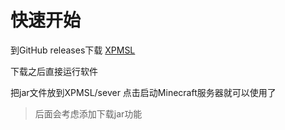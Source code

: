 # 快速开始
到GitHub releases下载
[XPMSL](https://github.com/ymh0000123/XPMSL/releases)

下载之后直接运行软件

把jar文件放到XPMSL/sever 点击启动Minecraft服务器就可以使用了

> 后面会考虑添加下载jar功能